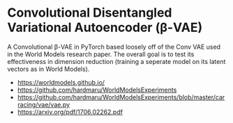 # Convolutional Disentangled Variational Autoencoder (β-VAE)

A Convolutional β-VAE in PyTorch based loosely off of the Conv VAE used in the World Models research paper. The overall goal is to test its effectiveness in dimension reduction (training a seperate model on its latent vectors as in World Models).

- https://worldmodels.github.io/
- https://github.com/hardmaru/WorldModelsExperiments
- https://github.com/hardmaru/WorldModelsExperiments/blob/master/carracing/vae/vae.py
- https://arxiv.org/pdf/1706.02262.pdf
